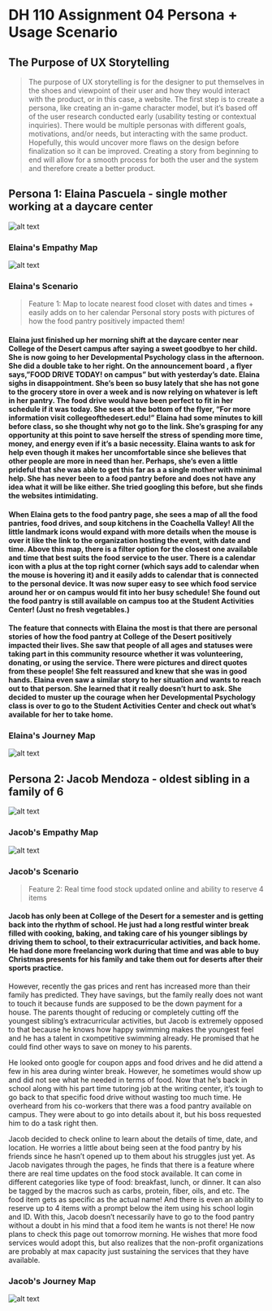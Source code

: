 # DH 110 Assignment 04 Persona + Usage Scenario

## The Purpose of UX Storytelling
> The purpose of UX storytelling is for the designer to put themselves in the shoes and viewpoint of their user and how they would interact with the product, or in this case, a website. The first step is to create a persona, like creating an in-game character model, but it’s based off of the user research conducted early (usability testing or contextual inquiries). There would be multiple personas with different goals, motivations, and/or needs, but interacting with the same product. Hopefully, this would uncover more flaws on the design before finalization so it can be improved. Creating a story from beginning to end will allow for a smooth process for both the user and the system and therefore create a better product. 

## Persona 1: Elaina Pascuela - single mother working at a daycare center

![alt text](https://github.com/sdelaserna/DH-110-Assignment-04/blob/main/Screenshot_20221028_123829.png)

### Elaina's Empathy Map

![alt text](https://github.com/sdelaserna/DH-110-Assignment-04/blob/main/Screenshot_20221028_123922.png)

### Elaina's Scenario
> Feature 1: Map to locate nearest food closet with dates and times + easily adds on to her calendar
> Personal story posts with pictures of how the food pantry positively impacted them! 

#### Elaina just finished up her morning shift at the daycare center near College of the Desert campus after saying a sweet goodbye to her child. She is now going to her Developmental Psychology class in the afternoon. She did a double take to her right. On the announcement board , a flyer says,”FOOD DRIVE TODAY! on campus” but with yesterday’s date. Elaina sighs in disappointment. She’s been so busy lately that she has not gone to the grocery store in over a week and is now relying on whatever is left in her pantry. The food drive would have been perfect to fit in her schedule if it was today. She sees at the bottom of the flyer, “For more information visit collegeofthedesert.edu!” Elaina had some minutes to kill before class, so she thought why not go to the link. She’s grasping for any opportunity at this point to save herself the stress of spending more time, money, and energy even if it’s a basic necessity. Elaina wants to ask for help even though it makes her uncomfortable since she believes that other people are more in need than her. Perhaps, she’s even a little prideful that she was able to get this far as a a single mother with minimal help. She has never been to a food pantry before and does not have any idea what it will be like either. She tried googling this before, but she finds the websites intimidating. 
 
#### When Elaina gets to the food pantry page, she sees a map of all the food pantries, food drives, and soup kitchens in the Coachella Valley! All the little landmark icons would expand with more details when the mouse is over it like the link to the organization hosting the event, with date and time. Above this map, there is a filter option for the closest one available and time that best suits the food service to the user. There is a calendar icon with a plus at the top right corner (which says add to calendar when the mouse is hovering it) and it easily adds to calendar that is connected to the personal device. It was now super easy to see which food service around her or on campus would fit into her busy schedule! She found out the food pantry is still available on campus too at the Student Activities Center! (Just no fresh vegetables.)

#### The feature that connects with Elaina the most is that there are personal stories of how the food pantry at College of the Desert positively impacted their lives. She saw that people of all ages and statuses were taking part in this community resource whether it was volunteering, donating, or using the service. There were pictures and direct quotes from these people! She felt reassured and knew that she was in good hands. Elaina even saw a similar story to her situation and wants to reach out to that person. She learned that it really doesn’t hurt to ask. She decided to muster up the courage when her Developmental Psychology class is over to go to the Student Activities Center and check out what’s available for her to take home. 

### Elaina's Journey Map

![alt text](https://github.com/sdelaserna/DH-110-Assignment-04/blob/main/Screenshot_20221028_123154.png)

## Persona 2: Jacob Mendoza - oldest sibling in a family of 6

![alt text](https://github.com/sdelaserna/DH-110-Assignment-04/blob/main/Screenshot_20221028_124204.png)

### Jacob's Empathy Map

![alt text](https://github.com/sdelaserna/DH-110-Assignment-04/blob/main/Screenshot_20221028_124042.png)

### Jacob's Scenario
> Feature 2:  Real time food stock updated online and ability to reserve 4 items 
#### Jacob has only been at College of the Desert for a semester and is getting back into the rhythm of school. He just had a long restful winter break filled with cooking, baking, and taking care of his younger siblings by driving them to school, to their extracurricular activities, and back home. He had done more freelancing work during that time and was able to buy Christmas presents for his family and take them out for deserts after their sports practice. 

However, recently the gas prices and rent has increased more than their family has predicted. They have savings, but the family really does not want to touch it because funds are supposed to be the down payment for a house. The parents thought of reducing or completely cutting off the youngest sibling’s extracurricular activities, but Jacob is extremely opposed to that because he knows how happy swimming makes the youngest feel and he has a talent in cxompetitive swimming already. He promised that he could find other ways to save on money to his parents.

He looked onto google for coupon apps and food drives and he did attend a few in his area during winter break. However, he sometimes would show up and did not see what he needed in terms of food. Now that he’s back in school along with his part time tutoring job at the writing center, it’s tough to go back to that specific food drive without wasting too much time. He overheard from his co-workers that there was a food pantry available on campus. They were about to go into details about it, but his boss requested him to do a task right then.

Jacob decided to check online to learn about the details of time, date, and location. He worries a little about being seen at the food pantry by his friends since he hasn’t opened up to them about his struggles just yet. As Jacob navigates through the pages, he finds that there is a feature where there are real time updates on the food stock available. It can come in different categories like type of food: breakfast, lunch, or dinner. It can also be tagged by the macros such as carbs, protein, fiber, oils, and etc. The food item gets as specific as the actual name! And there is even an ability to reserve up to 4 items with a prompt below the item using his school login and ID. With this, Jacob doesn’t necessarily have to go to the food pantry without a doubt in his mind that a food item he wants is not there! He now plans to check this page out tomorrow morning. He wishes that more food services would adopt this, but also realizes that the non-profit organizations are probably at max capacity just sustaining the services that they have available. 

### Jacob's Journey Map 
![alt text](https://github.com/sdelaserna/DH-110-Assignment-04/blob/main/Screenshot_20221028_123809.png)
